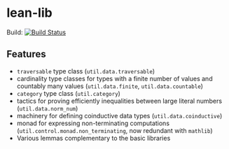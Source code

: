 # lean-lib

Build: [![Build Status](https://travis-ci.org/unitb/lean-lib.svg?branch=master)](https://travis-ci.org/unitb/lean-lib)

## Features

 * `traversable` type class (`util.data.traversable`)
 * cardinality type classes for types with a finite number of values
   and countably many values (`util.data.finite`,
   `util.data.countable`)
 * `category` type class (`util.category`)
 * tactics for proving efficiently inequalities between large literal
   numbers (`util.data.norm_num`)
 * machinery for defining coinductive data types
   (`util.data.coinductive`)
 * monad for expressing non-terminating computations
   (`util.control.monad.non_terminating`, now redundant
   with `mathlib`)
 * Various lemmas complementary to the basic libraries
